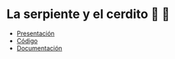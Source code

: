 # La serpiente y el cerdito 🐍 🐷

- [Presentación](https://cojocompany.github.io/PythonVigo-2019-Coink/)
- [Código](https://github.com/CojoCompany/coink/)
- [Documentación](https://coink.readthedocs.io/)
